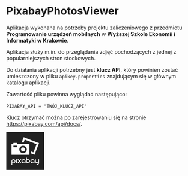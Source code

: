 # PixabayPhotosViewer
Aplikacja wykonana na potrzeby projektu zaliczeniowego z przedmiotu **Programowanie urządzeń mobilnych** w **Wyższej Szkole Ekonomii i Informatyki w Krakowie**.

Aplikacja służy m.in. do przeglądania zdjęć pochodzących z jednej z popularniejszych stron stockowych.

Do działania aplikacji potrzebny jest **klucz API**, który powinien zostać umieszczony w pliku `apikey.properties` znajdującym się w głównym katalogu aplikacji.

Zawartość pliku powinna wyglądać następująco:

`PIXABAY_API = "TWÓJ_KLUCZ_API"`

Klucz otrzymać można po zarejestrowaniu się na stronie https://pixabay.com/api/docs/.

<img src="./pixabay-logo.png" width="20%"></img>
